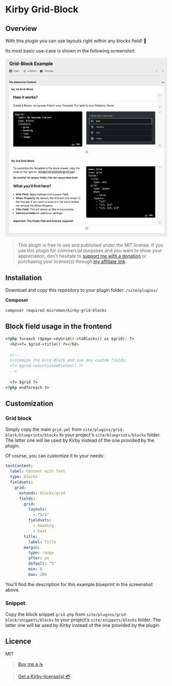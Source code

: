 # Kirby Grid-Block

## Overview

With this plugin you can use layouts right within any blocks field! 🤗

Its most basic use-case is shown in the following screenshot:

![Grid block](./.github/screenshot-grid-block.png)

> This plugin is free to use and published under the MIT license. If you use this plugin for commercial purposes and you want to show your appreciation, don't hesitate to [support me with a donation](https://www.paypal.com/donate?hosted_button_id=LBCLZVHS4K2R6) or purchasing your license(s) through [my affiliate link](https://a.paddle.com/v2/click/1129/136529?link=1170).

## Installation

Download and copy this repository to your plugin folder: `/site/plugins/`

**Composer**

`composer required microman/kirby-grid-blocks`

## Block field usage in the frontend

```html
<?php foreach ($page->myGrid()->toBlocks() as $grid): ?>
  <h2><?= $grid->title() ?></h2>

  <!--
  Customize the Grid-Block and use any custom fields:
  <?= $grid->yourCustomFields() ?>
  -->

  <?= $grid ?>
<?php endforeach ?>
```

## Customization

### Grid block

Simply copy the main `grid.yml` from `site/plugins/grid-block/blueprints/blocks` to your project's `site/blueprints/blocks` folder. The latter one will be used by Kirby instead of the one provided by the plugin.

Of course, you can customize it to your needs:

```yml
textContent:
  label: Content with Text
  type: blocks
  fieldsets:
    grid:
      extends: blocks/grid
      fields:
        grid:
          layouts:
            - "1/1"
          fieldsets:
            - heading
            - text
        title:
          label: Title
        margin:
          type: range
          after: px
          default: "5"
          min: 0
          max: 200
```

You'll find the description for this example blueprint in the screenshot above.

### Snippet

Copy the block snippet `grid.php` from `site/plugins/grid-block/snippets/blocks` to your project's `site/snippets/blocks` folder. The latter one will be used by Kirby instead of the one provided by the plugin.

## Licence

MIT

> [Buy me a ☕️](https://www.paypal.com/donate?hosted_button_id=LBCLZVHS4K2R6) 

> [Get a Kirby-license(s) 💳](https://a.paddle.com/v2/click/1129/136529?link=1170) 
